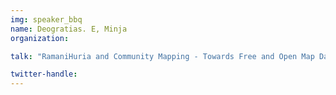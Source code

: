 ```yaml
---
img: speaker_bbq
name: Deogratias. E, Minja
organization: 

talk: "RamaniHuria and Community Mapping - Towards Free and Open Map Data and Imagery for flood resilience in Dar es Salaam"

twitter-handle:
---
```


